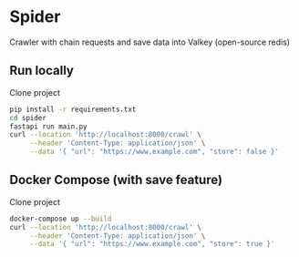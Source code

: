 Spider
======

Crawler with chain requests and save data into Valkey (open-source redis)

## Run locally

Clone project

```bash
pip install -r requirements.txt
cd spider
fastapi run main.py
curl --location 'http://localhost:8000/crawl' \
     --header 'Content-Type: application/json' \
     --data '{ "url": "https://www.example.com", "store": false }'
```

## Docker Compose (with save feature)

Clone project

```bash
docker-compose up --build
curl --location 'http://localhost:8000/crawl' \
     --header 'Content-Type: application/json' \
     --data '{ "url": "https://www.example.com", "store": true }'
```